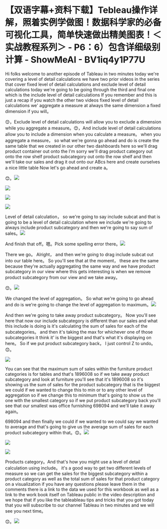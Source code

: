 # 【双语字幕+资料下载】Tebleau操作详解，照着实例学做图！数据科学家的必备可视化工具，简单快速做出精美图表！＜实战教程系列＞ - P6：6）包含详细级别计算 - ShowMeAI - BV1iq4y1P77U

Hi folks welcome to another episode of Tableau in two minutes today we're covering a level of detail calculations we have two prior videos in the series that cover fixed level of detail calculations and exclude level of detail calculations today we're going to be going through the third and final one which is the include level of detail calculations If you remember and this is just a recap if you watch the other two videos fixed level of detail calculations we' aggregate a measure at always the same dimension a fixed dimension if you will。

😊，Exclude level of detail calculations will allow you to exclude a dimension while you aggregate a measure。😊，And include level of detail calculations allow you to include a dimension when you calculate a measure。 when you aggregate a measure， so what we're gonna go ahead and do is create the same table that we created in our other two dashboards here so we'll drag product container out onto the I'm sorry we'll drag product category out onto the row shelf product subcategory out onto the row shelf and then we'll take our sales and drag it out onto our ABcs here and create ourselves a nice little table Now let's go ahead and create a。

😊。![](img/799f3b381203694440d90166075202ac_1.png)

![](img/799f3b381203694440d90166075202ac_2.png)

![](img/799f3b381203694440d90166075202ac_3.png)

![](img/799f3b381203694440d90166075202ac_4.png)

Level of detail calculation， so we're going to say include subcat and that is going to be a level of detail calculation where we include we're going to always include product subcategory and then we're going to say sum of sales。![](img/799f3b381203694440d90166075202ac_6.png)

And finish that off。嗯。Pick some spelling error there。![](img/799f3b381203694440d90166075202ac_8.png)

There we go。 Alright， and then we're going to drag include subcat out into our table here。 So you'll see that at the moment， these are the same because they're actually aggregating the same way and we have product subcategory in our view where this gets interesting is when we remove product subcategory from our view and we take away。

😊。![](img/799f3b381203694440d90166075202ac_10.png)

We changed the level of aggregation。 So what we're going to go ahead and do is we're going to change the level of aggregation to maximum。![](img/799f3b381203694440d90166075202ac_12.png)

And then we're going to take away product subcategory。 Now you'll see here that now our include subcategory is different than our sales and what this include is doing is it's calculating the sum of sales for each of the subcategories。 and then it's taking the max for whichever one of those subcategories it think it' is the biggest and that's what it's displaying on here。 So if we put product subcategory back， I just control Z to undo。😊。



![](img/799f3b381203694440d90166075202ac_14.png)

You can see that the maximum sum of sales within the furniture product categories is for tables and that's 1896008 so if we take away product subcategory and look at furniture you'll see that it's 1896008 so it's showing us the sum of sales for the product subcategory that is the biggest we could if we wanted to change this to min or to any other level of aggregation so if we change this to minimum that's going to show us the one with the smallest category so if we put product subcategory back you'll see that our smallest was office furnishing 698094 and we'll take it away again。

 698094 and then finally we could if we wanted to we could say we wanted to average and that's going to give us the average sum of sales for each product subcategory within that。😊。![](img/799f3b381203694440d90166075202ac_16.png)

![](img/799f3b381203694440d90166075202ac_17.png)

![](img/799f3b381203694440d90166075202ac_18.png)

Products category。And that's how you might use a level of detail calculation using include。 it's a good way to get two different levels of measure so we can get the sales for the biggest subcategory within a product category as well as the total sum of sales for that product category on a visualization if you have any questions please leave them in the comments there is a link to the data we used for this workbook as well as a link to the work book itself on Tableau public in the video description and we hope that if you like the tableableau tips and tricks that you got today that you will subscribe to our channel Tableau in two minutes and we will see you next time。

😊。![](img/799f3b381203694440d90166075202ac_20.png)